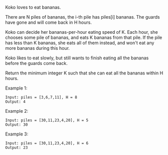 Koko loves to eat bananas.

There are N piles of bananas, the i-th pile has piles[i] bananas.
The guards have gone and will come back in H hours.

Koko can decide her bananas-per-hour eating speed of K.
Each hour, she chooses some pile of bananas, and eats K bananas from that pile.
If the pile has less than K bananas, she eats all of them instead, and won't eat any more bananas during this hour.

Koko likes to eat slowly, but still wants to finish eating all the bananas before the guards come back.

Return the minimum integer K such that she can eat all the bananas within H hours.



Example 1:

```
Input: piles = [3,6,7,11], H = 8
Output: 4
```

Example 2:

```
Input: piles = [30,11,23,4,20], H = 5
Output: 30
```

Example 3:

```
Input: piles = [30,11,23,4,20], H = 6
Output: 23
```
